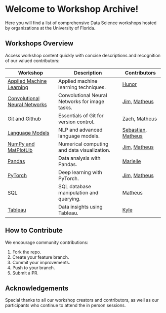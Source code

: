 # Welcome to Workshop Archive!

Here you will find a list of comprehensive Data Science workshops hosted by organizations at the University of Florida.

## Workshops Overview

Access workshop content quickly with concise descriptions and recognition of our valued contributors:

| Workshop | Description | Contributors |
|----------|-------------|--------------|
| [Applied Machine Learning](./Applied_ML/) | Applied machine learning techniques. | [Hunor](https://github.com/umm-sure) |
| [Convolutional Neural Networks](./CNNS/) | Convolutional Neural Networks for image tasks. | [Jim](https://github.com/yimothysu), [Matheus](https://github.com/matheusmaldaner) |
| [Git and Github](./Git/) | Essentials of Git for version control. | [Zach](https://github.com/zachhracho), [Matheus](https://github.com/matheusmaldaner) |
| [Language Models](./LanguageModels/) | NLP and advanced language models. | [Sebastian](https://github.com/CakeCrusher), [Matheus](https://github.com/matheusmaldaner) |
| [NumPy and MatPlotLib](./NumPy%20%26%20MatPlotLib/) | Numerical computing and data visualization. | [Jim](https://github.com/yimothysu), [Matheus](https://github.com/matheusmaldaner) |
| [Pandas](./Pandas/) | Data analysis with Pandas. | [Marielle](https://github.com/marielledoenges) |
| [PyTorch](./PyTorch/) | Deep learning with PyTorch. | [Jim](https://github.com/yimothysu), [Matheus](https://github.com/matheusmaldaner) |
| [SQL](./SQL/) | SQL database manipulation and querying. | [Matheus](https://github.com/matheusmaldaner) |
| [Tableau](./Tableau/) | Data insights using Tableau. | [Kyle](https://github.com/kylwein) |


## How to Contribute

We encourage community contributions:

1. Fork the repo.
2. Create your feature branch.
3. Commit your improvements.
4. Push to your branch.
5. Submit a PR.

## Acknowledgements

Special thanks to all our workshop creators and contributors, as well as our participants who continue to attend the in person sessions.
